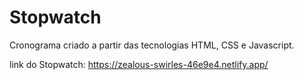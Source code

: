 # Stopwatch
Cronograma criado a partir das tecnologias HTML, CSS e Javascript.

link do Stopwatch: https://zealous-swirles-46e9e4.netlify.app/
